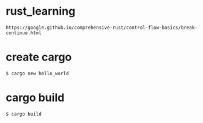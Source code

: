 # rust_learning
```
https://google.github.io/comprehensive-rust/control-flow-basics/break-continue.html
```

# create cargo
```
$ cargo new hello_world
```

# cargo build
```
$ cargo build
```